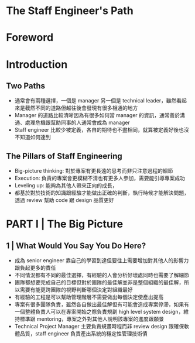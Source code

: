 # The Staff Engineer's Path
# Foreword
# Introduction
## Two Paths
* 通常會有兩種選擇，一個是 manager 另一個是 technical leader，雖然看起來是截然不同的道路但越往後會發現有很多相通的地方
* Manager 的道路比較清晰因為有很多如何當 manager 的資訊，通常善於溝通、處理危機跟幫助同事的人通常會成為 manager
* Staff engineer 比較少被定義，各自的期待也不盡相同，就算被定義好後也沒不知道如何達到
## The Pillars of Staff Engineering
* Big-picture thinking: 對於專案有更長遠的思考而非只注意過程的細節
* Execution: 負責的專案會更模糊不清也有更多人參加，需要能引導專案成功
* Leveling up: 能夠為其他人帶來正向的成長，
* 都基於對於技術的知識跟經驗才能做出正確的判斷，執行時候才能解決問題，透過 review 幫助 code 跟 design 品質更好
# PART I | The Big Picture
## 1 | What Would You Say You Do Here?
* 成為 senior engineer 靠自己的學習到達但要往上需要增加對其他人的影響力跟負起更多的責任
* 不同情況都有不同的最佳選擇，有經驗的人會分析好壞處同時也需要了解細節
* 團隊都想要完成自己的目標但對於團隊的最佳解並非是整個組織的最佳解，所以需要有能更跨團隊的視野判斷哪個決定對組織最好
* 有經驗的工程是可以幫助管理階層不需要做出每個決定使產出提高
* 專案有很多團隊負責，雖然各自做出最佳解但有可能會造成專案停滯，如果有一個整體負責人可以在專案開始之際負責規劃 high level system design，維持標準跟 mentoring，專案之外對其他人說明該專案的進度跟願景
* Technical Project Manager 主要負責規畫時程而非 review design 跟確保軟體品質，staff engineer 負責產出系統的穩定性管理技術債
